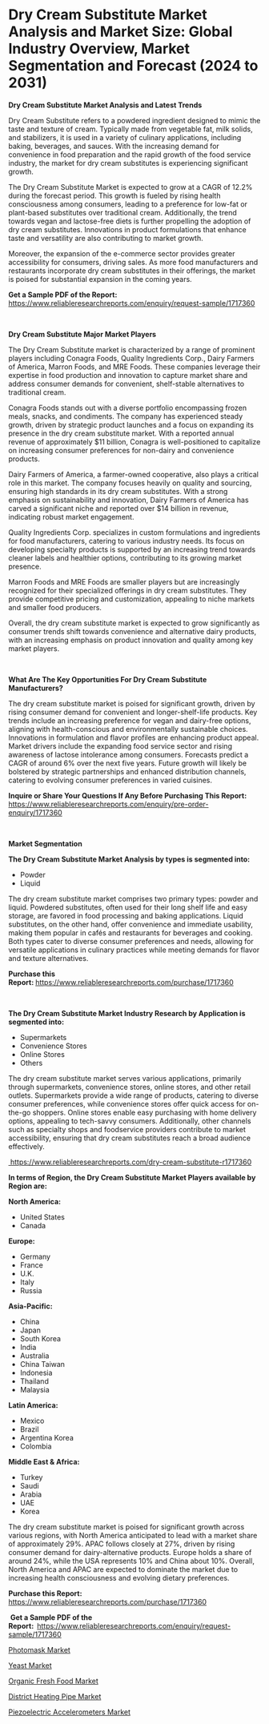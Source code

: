 <p><h1>Dry Cream Substitute Market Analysis and Market Size: Global Industry Overview, Market Segmentation and Forecast (2024 to 2031)</h1></p><p><strong>Dry Cream Substitute Market Analysis and Latest Trends</strong></p>
<p><p>Dry Cream Substitute refers to a powdered ingredient designed to mimic the taste and texture of cream. Typically made from vegetable fat, milk solids, and stabilizers, it is used in a variety of culinary applications, including baking, beverages, and sauces. With the increasing demand for convenience in food preparation and the rapid growth of the food service industry, the market for dry cream substitutes is experiencing significant growth.</p><p>The Dry Cream Substitute Market is expected to grow at a CAGR of 12.2% during the forecast period. This growth is fueled by rising health consciousness among consumers, leading to a preference for low-fat or plant-based substitutes over traditional cream. Additionally, the trend towards vegan and lactose-free diets is further propelling the adoption of dry cream substitutes. Innovations in product formulations that enhance taste and versatility are also contributing to market growth. </p><p>Moreover, the expansion of the e-commerce sector provides greater accessibility for consumers, driving sales. As more food manufacturers and restaurants incorporate dry cream substitutes in their offerings, the market is poised for substantial expansion in the coming years.</p></p>
<p><strong>Get a Sample PDF of the Report:&nbsp;</strong> <a href="https://www.reliableresearchreports.com/enquiry/request-sample/1717360?utm_campaign=1471&utm_medium=2&utm_source=Github&utm_content=ia&utm_term=19102024&utm_id=dry-cream-substitute">https://www.reliableresearchreports.com/enquiry/request-sample/1717360</a></p>
<p>&nbsp;</p>
<p><strong>Dry Cream Substitute Major Market Players</strong></p>
<p><p>The Dry Cream Substitute market is characterized by a range of prominent players including Conagra Foods, Quality Ingredients Corp., Dairy Farmers of America, Marron Foods, and MRE Foods. These companies leverage their expertise in food production and innovation to capture market share and address consumer demands for convenient, shelf-stable alternatives to traditional cream.</p><p>Conagra Foods stands out with a diverse portfolio encompassing frozen meals, snacks, and condiments. The company has experienced steady growth, driven by strategic product launches and a focus on expanding its presence in the dry cream substitute market. With a reported annual revenue of approximately $11 billion, Conagra is well-positioned to capitalize on increasing consumer preferences for non-dairy and convenience products.</p><p>Dairy Farmers of America, a farmer-owned cooperative, also plays a critical role in this market. The company focuses heavily on quality and sourcing, ensuring high standards in its dry cream substitutes. With a strong emphasis on sustainability and innovation, Dairy Farmers of America has carved a significant niche and reported over $14 billion in revenue, indicating robust market engagement.</p><p>Quality Ingredients Corp. specializes in custom formulations and ingredients for food manufacturers, catering to various industry needs. Its focus on developing specialty products is supported by an increasing trend towards cleaner labels and healthier options, contributing to its growing market presence.</p><p>Marron Foods and MRE Foods are smaller players but are increasingly recognized for their specialized offerings in dry cream substitutes. They provide competitive pricing and customization, appealing to niche markets and smaller food producers.</p><p>Overall, the dry cream substitute market is expected to grow significantly as consumer trends shift towards convenience and alternative dairy products, with an increasing emphasis on product innovation and quality among key market players.</p></p>
<p>&nbsp;</p>
<p><strong>What Are The Key Opportunities For Dry Cream Substitute Manufacturers?</strong></p>
<p><p>The dry cream substitute market is poised for significant growth, driven by rising consumer demand for convenient and longer-shelf-life products. Key trends include an increasing preference for vegan and dairy-free options, aligning with health-conscious and environmentally sustainable choices. Innovations in formulation and flavor profiles are enhancing product appeal. Market drivers include the expanding food service sector and rising awareness of lactose intolerance among consumers. Forecasts predict a CAGR of around 6% over the next five years. Future growth will likely be bolstered by strategic partnerships and enhanced distribution channels, catering to evolving consumer preferences in varied cuisines.</p></p>
<p><strong>Inquire or Share Your Questions If Any Before Purchasing This Report:</strong> <a href="https://www.reliableresearchreports.com/enquiry/pre-order-enquiry/1717360?utm_campaign=1471&utm_medium=2&utm_source=Github&utm_content=ia&utm_term=19102024&utm_id=dry-cream-substitute">https://www.reliableresearchreports.com/enquiry/pre-order-enquiry/1717360</a></p>
<p>&nbsp;</p>
<p><strong>Market Segmentation</strong></p>
<p><strong>The Dry Cream Substitute Market Analysis by types is segmented into:</strong></p>
<p><ul><li>Powder</li><li>Liquid</li></ul></p>
<p><p>The dry cream substitute market comprises two primary types: powder and liquid. Powdered substitutes, often used for their long shelf life and easy storage, are favored in food processing and baking applications. Liquid substitutes, on the other hand, offer convenience and immediate usability, making them popular in cafés and restaurants for beverages and cooking. Both types cater to diverse consumer preferences and needs, allowing for versatile applications in culinary practices while meeting demands for flavor and texture alternatives.</p></p>
<p><strong>Purchase this Report:&nbsp;</strong><a href="https://www.reliableresearchreports.com/purchase/1717360?utm_campaign=1471&utm_medium=2&utm_source=Github&utm_content=ia&utm_term=19102024&utm_id=dry-cream-substitute">https://www.reliableresearchreports.com/purchase/1717360</a></p>
<p>&nbsp;</p>
<p><strong>The Dry Cream Substitute Market Industry Research by Application is segmented into:</strong></p>
<p><ul><li>Supermarkets</li><li>Convenience Stores</li><li>Online Stores</li><li>Others</li></ul></p>
<p><p>The dry cream substitute market serves various applications, primarily through supermarkets, convenience stores, online stores, and other retail outlets. Supermarkets provide a wide range of products, catering to diverse consumer preferences, while convenience stores offer quick access for on-the-go shoppers. Online stores enable easy purchasing with home delivery options, appealing to tech-savvy consumers. Additionally, other channels such as specialty shops and foodservice providers contribute to market accessibility, ensuring that dry cream substitutes reach a broad audience effectively.</p></p>
<p><a href="https://www.reliableresearchreports.com/dry-cream-substitute-r1717360?utm_campaign=1471&utm_medium=2&utm_source=Github&utm_content=ia&utm_term=19102024&utm_id=dry-cream-substitute">&nbsp;https://www.reliableresearchreports.com/dry-cream-substitute-r1717360</a></p>
<p><strong>In terms of Region, the Dry Cream Substitute Market Players available by Region are:</strong></p>
<p>
    <p> <strong> North America: </strong>
        <ul>
            <li>United States</li>
            <li>Canada</li>
        </ul>
        </p> 
    <p> <strong> Europe: </strong>
        <ul>
            <li>Germany</li>
            <li>France</li>
            <li>U.K.</li>
            <li>Italy</li>
            <li>Russia</li>
        </ul>
        </p> 
    <p> <strong> Asia-Pacific: </strong>
        <ul>
            <li>China</li>
            <li>Japan</li>
            <li>South Korea</li>
            <li>India</li>
            <li>Australia</li>
            <li>China Taiwan</li>
            <li>Indonesia</li>
            <li>Thailand</li>
            <li>Malaysia</li>
        </ul>
        </p> 
    <p> <strong> Latin America: </strong>
        <ul>
            <li>Mexico</li>
            <li>Brazil</li>
            <li>Argentina Korea</li>
            <li>Colombia</li>
        </ul>
        </p> 
    <p> <strong> Middle East & Africa: </strong>
        <ul>
            <li>Turkey</li>
            <li>Saudi</li>
            <li>Arabia</li>
            <li>UAE</li>
            <li>Korea</li>
        </ul>
    </p>
    </p>
<p><p>The dry cream substitute market is poised for significant growth across various regions, with North America anticipated to lead with a market share of approximately 29%. APAC follows closely at 27%, driven by rising consumer demand for dairy-alternative products. Europe holds a share of around 24%, while the USA represents 10% and China about 10%. Overall, North America and APAC are expected to dominate the market due to increasing health consciousness and evolving dietary preferences.</p></p>
<p><strong>Purchase this Report: </strong><a href="https://www.reliableresearchreports.com/purchase/1717360?utm_campaign=1471&utm_medium=2&utm_source=Github&utm_content=ia&utm_term=19102024&utm_id=dry-cream-substitute">https://www.reliableresearchreports.com/purchase/1717360</a></p>
<p>&nbsp;<strong>Get a Sample PDF of the Report:&nbsp;&nbsp;</strong><a href="https://www.reliableresearchreports.com/enquiry/request-sample/1717360?utm_campaign=1471&utm_medium=2&utm_source=Github&utm_content=ia&utm_term=19102024&utm_id=dry-cream-substitute">https://www.reliableresearchreports.com/enquiry/request-sample/1717360</a></p>
<p><strong></strong></p>
<p><p><a href="https://www.linkedin.com/pulse/strategic-roadmap-global-photomask-market-insights-opportunities-iasse?utm_campaign=1471&utm_medium=2&utm_source=Github&utm_content=ia&utm_term=19102024&utm_id=dry-cream-substitute">Photomask Market</a></p><p><a href="https://www.linkedin.com/pulse/yeast-market-size-share-analysis-growth-trends-forecasts-svgre?utm_campaign=1471&utm_medium=2&utm_source=Github&utm_content=ia&utm_term=19102024&utm_id=dry-cream-substitute">Yeast Market</a></p><p><a href="https://www.linkedin.com/pulse/influencing-factors-organic-fresh-food-market-insights-texae?utm_campaign=1471&utm_medium=2&utm_source=Github&utm_content=ia&utm_term=19102024&utm_id=dry-cream-substitute">Organic Fresh Food Market</a></p><p><a href="https://www.linkedin.com/pulse/district-heating-pipe-market-research-report-forecast-growth-6jdtc?utm_campaign=1471&utm_medium=2&utm_source=Github&utm_content=ia&utm_term=19102024&utm_id=dry-cream-substitute">District Heating Pipe Market</a></p><p><a href="https://www.linkedin.com/pulse/piezoelectric-accelerometers-market-share-analysis--jwrte?utm_campaign=1471&utm_medium=2&utm_source=Github&utm_content=ia&utm_term=19102024&utm_id=dry-cream-substitute">Piezoelectric Accelerometers Market</a></p></p>